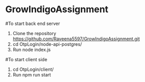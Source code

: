 # GrowIndigoAssignment

#To start back end server
1. Clone the repository https://github.com/Raveena5597/GrowIndigoAssignment.git
2. cd OtpLogin/node-api-postgres/  
3. Run node index.js

#To start client side 
1. cd OtpLogin/client/  
2. Run npm run start

